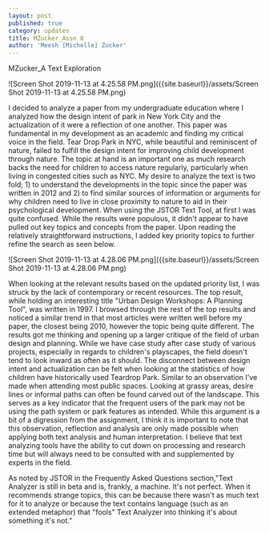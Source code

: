 ```yaml
---
layout: post
published: true
category: updates
title: MZucker_Assn 8
author: 'Meesh [Michelle] Zucker'
---
```

MZucker_A Text Exploration

![Screen Shot 2019-11-13 at 4.25.58 PM.png]({{site.baseurl}}/assets/Screen Shot 2019-11-13 at 4.25.58 PM.png)

I decided to analyze a paper from my undergraduate education where I analyzed how the design intent of park in New York City and the actualization of it were a reflection of one another. This paper was fundamental in my development as an academic and finding my critical voice in the field. Tear Drop Park in NYC, while beautiful and reminiscent of nature, failed to fulfill the design intent for improving child development through nature. The topic at hand is an important one as much research backs the need for children to access nature regularly, particularly when living in congested cities such as NYC. My desire to analyze the text is two fold; 1) to understand the developments in the topic since the paper was written in 2012 and 2) to find similar sources of information or arguments for why children need to live in close proximity to nature to aid in their psychological development. When using the JSTOR Text Tool, at first I was quite confused. While the results were populous, it didn't appear to have pulled out key topics and concepts from the paper. Upon reading the relatively straightforward instructions, I added key priority topics to further refine the search as seen below. 

![Screen Shot 2019-11-13 at 4.28.06 PM.png]({{site.baseurl}}/assets/Screen Shot 2019-11-13 at 4.28.06 PM.png)

When looking at the relevant results based on the updated priority list, I was struck by the lack of contemporary or recent resources. The top result, while holding an interesting title "Urban Design Workshops: A Planning Tool", was written in 1997. I browsed through the rest of the top results and noticed a similar trend in that most articles were written well before my paper, the closest being 2010, however the topic being quite different. The results got me thinking and opening up a larger critique of the field of urban design and planning. While we have case study after case study of various projects, especially in regards to children's playscapes, the field doesn't tend to look inward as often as it should. The disconnect between design intent and actualization can be felt when looking at the statistics of how children have historically used Teardrop Park. Similar to an observation I've made when attending most public spaces. Looking at grassy areas, desire lines or informal paths can often be found carved out of the landscape. This serves as a key indicator that the frequent users of the park may not be using the path system or park features as intended. While this argument is a bit of a digression from the assignment, I think it is important to note that this observation, reflection and analysis are only made possible when applying both text analysis and human interpretation. I believe that text analyzing tools have the ability to cut down on processing and research time but will always need to be consulted with and supplemented by experts in the field. 

As noted by JSTOR in the Frequently Asked Questions section,"Text Analyzer is still in beta and is, frankly, a machine. It's not perfect. When it recommends strange topics, this can be because there wasn't as much text for it to analyze or because the text contains language (such as an extended metaphor) that "fools" Text Analyzer into thinking it's about something it's not."  